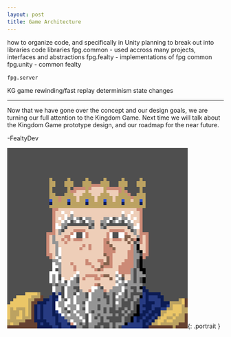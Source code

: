 ```yaml
---
layout: post
title: Game Architecture
---
```


how to organize code, and specifically in Unity
planning to break out into libraries
code libraries
    fpg.common - used accross many projects, interfaces and abstractions
    fpg.fealty - implementations of fpg common
    fpg.unity -
        common
        fealty

    fpg.server

KG game
    rewinding/fast replay
    determinism
    state changes

---

Now that we have gone over the concept and our design goals, we are turning our full attention to the Kingdom Game. Next time we will talk about the Kingdom Game prototype design, and our roadmap for the near future.

-FealtyDev

![FealtyDevPortrait](/public/images/fealtydevportrait.jpeg){: .portrait }
